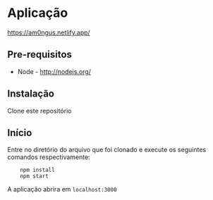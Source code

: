 # Aplicação

https://am0ngus.netlify.app/


## Pre-requisitos

* Node - http://nodejs.org/

## Instalação 

Clone este repositório

## Início

Entre no diretório do arquivo que foi clonado e execute os seguintes comandos respectivamente:

```shell
    npm install
    npm start
```


A aplicação abrira em `localhost:3000`
